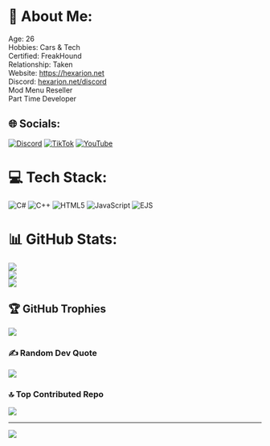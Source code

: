 # 💫 About Me:
Age: 26<br>Hobbies: Cars & Tech<br>Certified: FreakHound<br>Relationship: Taken<br>Website: https://hexarion.net<br>Discord: [hexarion.net/discord](https://hexarion.net/discord)<br>Mod Menu Reseller<br>Part Time Developer


## 🌐 Socials:
[![Discord](https://img.shields.io/badge/Discord-%237289DA.svg?logo=discord&logoColor=white)](https://hexmodz.com/discord) [![TikTok](https://img.shields.io/badge/TikTok-%23000000.svg?logo=TikTok&logoColor=white)](https://tiktok.com/@phantomstrike3) [![YouTube](https://img.shields.io/badge/YouTube-%23FF0000.svg?logo=YouTube&logoColor=white)](https://youtube.com/@Hex-Modz) 

# 💻 Tech Stack:
![C#](https://img.shields.io/badge/c%23-%23239120.svg?style=for-the-badge&logo=csharp&logoColor=white) ![C++](https://img.shields.io/badge/c++-%2300599C.svg?style=for-the-badge&logo=c%2B%2B&logoColor=white) ![HTML5](https://img.shields.io/badge/html5-%23E34F26.svg?style=for-the-badge&logo=html5&logoColor=white) ![JavaScript](https://img.shields.io/badge/javascript-%23323330.svg?style=for-the-badge&logo=javascript&logoColor=%23F7DF1E) ![EJS](https://img.shields.io/badge/ejs-%23B4CA65.svg?style=for-the-badge&logo=ejs&logoColor=black)
# 📊 GitHub Stats:
![](https://github-readme-stats.vercel.app/api?username=Hexarion1&theme=dark&hide_border=false&include_all_commits=false&count_private=false)<br/>
![](https://github-readme-streak-stats.herokuapp.com/?user=Hexarion1&theme=dark&hide_border=false)<br/>
![](https://github-readme-stats.vercel.app/api/top-langs/?username=Hexarion1&theme=dark&hide_border=false&include_all_commits=false&count_private=false&layout=compact)

## 🏆 GitHub Trophies
![](https://github-profile-trophy.vercel.app/?username=Hexarion1&theme=dracula&no-frame=true&no-bg=false&margin-w=4)

### ✍️ Random Dev Quote
![](https://quotes-github-readme.vercel.app/api?type=horizontal&theme=radical)

### 🔝 Top Contributed Repo
![](https://github-contributor-stats.vercel.app/api?username=Hexarion1&limit=5&theme=dark&combine_all_yearly_contributions=true)

---
[![](https://visitcount.itsvg.in/api?id=Hexarion1&icon=0&color=0)](https://visitcount.itsvg.in)

<!-- Proudly created with GPRM ( https://gprm.itsvg.in ) -->
